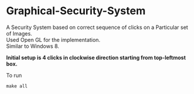 Graphical-Security-System
=========================

A Security System based on correct sequence of clicks on a Particular set of Images.<br />
Used Open GL for the implementation.<br />
Similar to Windows 8.<br />

**Initial setup is 4 clicks in clockwise direction starting from top-leftmost box.**

To run

```
make all
```